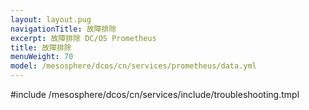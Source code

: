 ```yaml
---
layout: layout.pug
navigationTitle: 故障排除
excerpt: 故障排除 DC/OS Prometheus
title: 故障排除
menuWeight: 70
model: /mesosphere/dcos/cn/services/prometheus/data.yml
---
```


#include /mesosphere/dcos/cn/services/include/troubleshooting.tmpl
